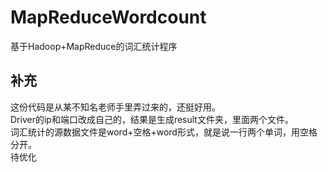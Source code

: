 # MapReduceWordcount
基于Hadoop+MapReduce的词汇统计程序  
## 补充
这份代码是从某不知名老师手里弄过来的，还挺好用。  
Driver的ip和端口改成自己的，结果是生成result文件夹，里面两个文件。  
词汇统计的源数据文件是word+空格+word形式，就是说一行两个单词，用空格分开。  
待优化

